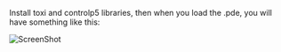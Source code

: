 Install toxi and controlp5 libraries, then when you load the .pde, you will have something like this:


![ScreenShot](http://68.media.tumblr.com/90d43d7ecb0a8f243d8c7d2b2338a760/tumblr_ou1zm867Xu1vjugrho1_1280.png)
